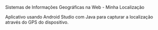 Sistemas de Informações Geográficas na Web - Minha Localização

Aplicativo usando Android Studio com Java para capturar a localização através do GPS do dispositivo.
